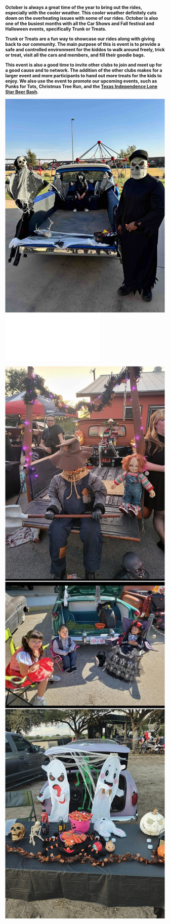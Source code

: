 **October is always a great time of the year to bring out the rides, especially with the cooler weather.  This cooler weather definitely cuts down on the overheating issues with some of our rides. October is also one of the busiest months with all the Car Shows and Fall festival and Halloween events, specifically Trunk or Treats.** 

**Trunk or Treats are a fun way to showcase our rides along with giving back to our community. The main purpose of this is event is to  provide a safe and controlled environment for the kiddos to walk around freely, trick or treat, visit all the cars and members, and fill their goodie bags.** 

**This event is also a good time to invite other clubs to join and meet up for a good cause and to network. The addition of the other clubs makes for a larger event and more participants to hand out more treats for the kids to enjoy.  We also use the event to promote our upcoming events, such as Punks for Tots, Christmas Tree Run, and the [Texas Independence Lone Star Beer Bash](Texas%20Independence%20Lone%20Star%20Beer%20Bash.md).**

 ![trunk](../trunk.jpeg)
  ![demo20065](../assets/demo20065.pdf) 
  
  ![jessetrunk](../jessetrunk.jpeg)![prestrunk](../prestrunk.jpeg)![arnold trunk](../arnold%20trunk.jpeg)